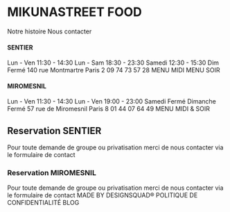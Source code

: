 # MIKUNASTREET FOOD
Notre histoire
Nous contacter
#### SENTIER
Lun - Ven
11:30 - 14:30
Lun - Sam 
18:30 - 23:30
Samedi
12:30 - 15:30
Dim
Fermé
140 rue Montmartre Paris 2
09 74 73 57 28
MENU MIDI
MENU SOIR
#### MIROMESNIL
Lun - Ven
11:30 - 14:30
Lun - Ven
19:00 - 23:00
Samedi
Fermé
Dimanche
Fermé
57 rue de Miromesnil Paris 8
01 44 07 64 49
MENU MIDI & SOIR
## Reservation SENTIER
Pour toute demande de groupe ou privatisation merci de nous contacter via le formulaire de contact
### Reservation MIROMESNIL
Pour toute demande de groupe ou privatisation merci de nous contacter via le formulaire de contact
MADE BY DESIGNSQUAD®
POLITIQUE DE CONFIDENTIALITÉ
BLOG
